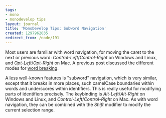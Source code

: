 ```yaml
---
tags:
- mono
- monodevelop tips
layout: journal
title: 'MonoDevelop Tips: Subword Navigation'
created: 1297962035
redirect_from: /node/191
---
```

Most users are familiar with word navigation, for moving the caret to the next or previous word: <em>Control-Left</em>/<em>Control-Right</em> on Windows and Linux, and <em>Opt-Left</em>/<em>Opt-Right</em> on Mac. A previous post discussed the different modes for <a href="http://mjhutchinson.com/journal/2011/02/monodevelop_tips_word_breaking">word breaking</a>.

A less well-known features is "subword" navigation, which is very similar, except that it breaks in more places, such camelCase boundaries within words and underscores within identifiers. This is really useful for modifying parts of identifiers precisely. The keybinding is <em>Alt-Left</em>/<em>Alt-Right</em> on Windows and Linux, and <em>Control-Left</em>/<em>Control-Right</em> on Mac. As with word navigation, they can be combined with the <em>Shift</em> modifier to modify the current selection range.
<!--break-->
